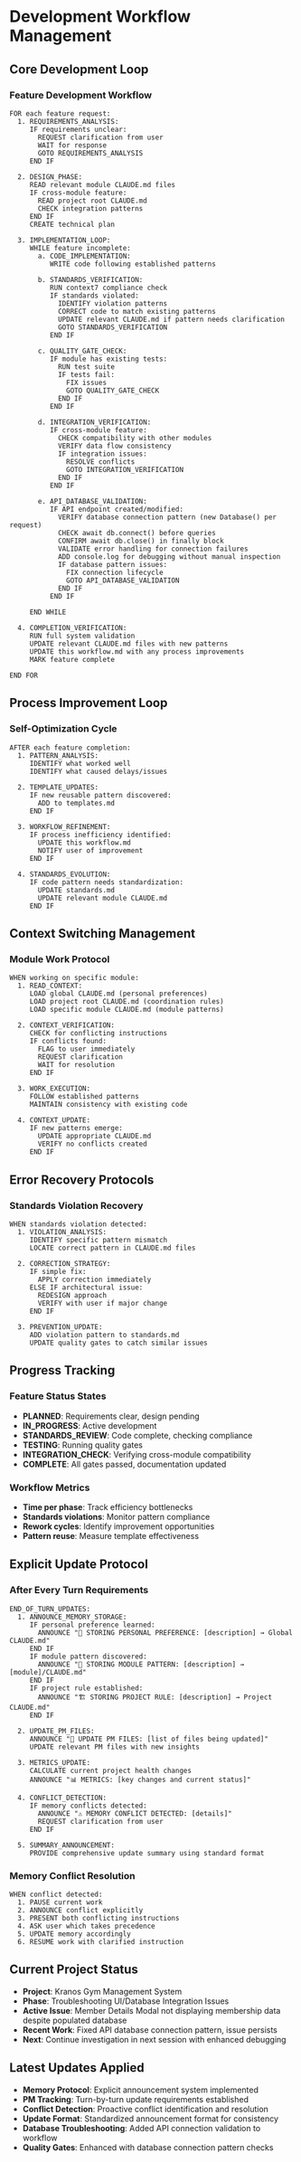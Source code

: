 # Development Workflow Management

## Core Development Loop

### Feature Development Workflow
```
FOR each feature request:
  1. REQUIREMENTS_ANALYSIS:
     IF requirements unclear:
       REQUEST clarification from user
       WAIT for response
       GOTO REQUIREMENTS_ANALYSIS
     END IF
     
  2. DESIGN_PHASE:
     READ relevant module CLAUDE.md files
     IF cross-module feature:
       READ project root CLAUDE.md
       CHECK integration patterns
     END IF
     CREATE technical plan
     
  3. IMPLEMENTATION_LOOP:
     WHILE feature incomplete:
       a. CODE_IMPLEMENTATION:
          WRITE code following established patterns
          
       b. STANDARDS_VERIFICATION:
          RUN context7 compliance check
          IF standards violated:
            IDENTIFY violation patterns
            CORRECT code to match existing patterns
            UPDATE relevant CLAUDE.md if pattern needs clarification
            GOTO STANDARDS_VERIFICATION
          END IF
          
       c. QUALITY_GATE_CHECK:
          IF module has existing tests:
            RUN test suite
            IF tests fail:
              FIX issues
              GOTO QUALITY_GATE_CHECK
            END IF
          END IF
          
       d. INTEGRATION_VERIFICATION:
          IF cross-module feature:
            CHECK compatibility with other modules
            VERIFY data flow consistency
            IF integration issues:
              RESOLVE conflicts
              GOTO INTEGRATION_VERIFICATION
            END IF
          END IF
          
       e. API_DATABASE_VALIDATION:
          IF API endpoint created/modified:
            VERIFY database connection pattern (new Database() per request)
            CHECK await db.connect() before queries
            CONFIRM await db.close() in finally block
            VALIDATE error handling for connection failures
            ADD console.log for debugging without manual inspection
            IF database pattern issues:
              FIX connection lifecycle
              GOTO API_DATABASE_VALIDATION
            END IF
          END IF
          
     END WHILE
     
  4. COMPLETION_VERIFICATION:
     RUN full system validation
     UPDATE relevant CLAUDE.md files with new patterns
     UPDATE this workflow.md with any process improvements
     MARK feature complete
     
END FOR
```

## Process Improvement Loop

### Self-Optimization Cycle
```
AFTER each feature completion:
  1. PATTERN_ANALYSIS:
     IDENTIFY what worked well
     IDENTIFY what caused delays/issues
     
  2. TEMPLATE_UPDATES:
     IF new reusable pattern discovered:
       ADD to templates.md
     END IF
     
  3. WORKFLOW_REFINEMENT:
     IF process inefficiency identified:
       UPDATE this workflow.md
       NOTIFY user of improvement
     END IF
     
  4. STANDARDS_EVOLUTION:
     IF code pattern needs standardization:
       UPDATE standards.md
       UPDATE relevant module CLAUDE.md
     END IF
```

## Context Switching Management

### Module Work Protocol
```
WHEN working on specific module:
  1. READ_CONTEXT:
     LOAD global CLAUDE.md (personal preferences)
     LOAD project root CLAUDE.md (coordination rules)
     LOAD specific module CLAUDE.md (module patterns)
     
  2. CONTEXT_VERIFICATION:
     CHECK for conflicting instructions
     IF conflicts found:
       FLAG to user immediately
       REQUEST clarification
       WAIT for resolution
     END IF
     
  3. WORK_EXECUTION:
     FOLLOW established patterns
     MAINTAIN consistency with existing code
     
  4. CONTEXT_UPDATE:
     IF new patterns emerge:
       UPDATE appropriate CLAUDE.md
       VERIFY no conflicts created
     END IF
```

## Error Recovery Protocols

### Standards Violation Recovery
```
WHEN standards violation detected:
  1. VIOLATION_ANALYSIS:
     IDENTIFY specific pattern mismatch
     LOCATE correct pattern in CLAUDE.md files
     
  2. CORRECTION_STRATEGY:
     IF simple fix:
       APPLY correction immediately
     ELSE IF architectural issue:
       REDESIGN approach
       VERIFY with user if major change
     END IF
     
  3. PREVENTION_UPDATE:
     ADD violation pattern to standards.md
     UPDATE quality gates to catch similar issues
```

## Progress Tracking

### Feature Status States
- **PLANNED**: Requirements clear, design pending
- **IN_PROGRESS**: Active development
- **STANDARDS_REVIEW**: Code complete, checking compliance
- **TESTING**: Running quality gates
- **INTEGRATION_CHECK**: Verifying cross-module compatibility
- **COMPLETE**: All gates passed, documentation updated

### Workflow Metrics
- **Time per phase**: Track efficiency bottlenecks
- **Standards violations**: Monitor pattern compliance
- **Rework cycles**: Identify improvement opportunities
- **Pattern reuse**: Measure template effectiveness

## Explicit Update Protocol

### After Every Turn Requirements
```
END_OF_TURN_UPDATES:
  1. ANNOUNCE_MEMORY_STORAGE:
     IF personal preference learned:
       ANNOUNCE "🧠 STORING PERSONAL PREFERENCE: [description] → Global CLAUDE.md"
     END IF
     IF module pattern discovered:
       ANNOUNCE "🔧 STORING MODULE PATTERN: [description] → [module]/CLAUDE.md"
     END IF
     IF project rule established:
       ANNOUNCE "🏗️ STORING PROJECT RULE: [description] → Project CLAUDE.md"
     END IF
     
  2. UPDATE_PM_FILES:
     ANNOUNCE "📝 UPDATE PM FILES: [list of files being updated]"
     UPDATE relevant PM files with new insights
     
  3. METRICS_UPDATE:
     CALCULATE current project health changes
     ANNOUNCE "📊 METRICS: [key changes and current status]"
     
  4. CONFLICT_DETECTION:
     IF memory conflicts detected:
       ANNOUNCE "⚠️ MEMORY CONFLICT DETECTED: [details]"
       REQUEST clarification from user
     END IF
     
  5. SUMMARY_ANNOUNCEMENT:
     PROVIDE comprehensive update summary using standard format
```

### Memory Conflict Resolution
```
WHEN conflict detected:
  1. PAUSE current work
  2. ANNOUNCE conflict explicitly
  3. PRESENT both conflicting instructions
  4. ASK user which takes precedence
  5. UPDATE memory accordingly
  6. RESUME work with clarified instruction
```

## Current Project Status
- **Project**: Kranos Gym Management System  
- **Phase**: Troubleshooting UI/Database Integration Issues
- **Active Issue**: Member Details Modal not displaying membership data despite populated database
- **Recent Work**: Fixed API database connection pattern, issue persists
- **Next**: Continue investigation in next session with enhanced debugging

## Latest Updates Applied
- **Memory Protocol**: Explicit announcement system implemented
- **PM Tracking**: Turn-by-turn update requirements established
- **Conflict Detection**: Proactive conflict identification and resolution
- **Update Format**: Standardized announcement format for consistency
- **Database Troubleshooting**: Added API connection validation to workflow
- **Quality Gates**: Enhanced with database connection pattern checks